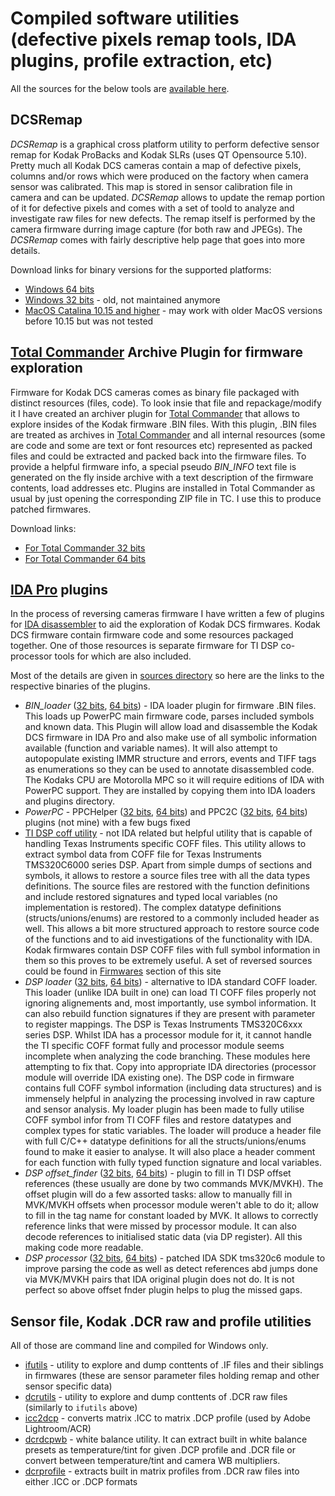 # Compiled software utilities (defective pixels remap tools, IDA plugins, profile extraction, etc)

All the sources for the below tools are [available here](sources).

## DCSRemap

_DCSRemap_ is a graphical cross platform utility to perform defective sensor remap for Kodak ProBacks and Kodak SLRs (uses QT Opensource 5.10). Pretty much all Kodak DCS cameras contain a map of defective pixels, columns and/or rows which were produced on the factory when camera sensor was calibrated. This map is stored in sensor calibration file in camera and can be updated. _DCSRemap_ allows to update the remap portion of it for defective pixels and comes with a set of toold to analyze and investigate raw files for new defects. The remap itself is performed by the camera firmware durring image capture (for both raw and JPEGs). The _DCSRemap_ comes with fairly descriptive help page that goes into more details.

Download links for binary versions for the supported platforms:

* [Windows 64 bits](https://drive.google.com/file/d/1E4xMdT4q6NbYUC1muru0rStydMT_4ZEM/view?usp=sharing)
* [Windows 32 bits](https://drive.google.com/open?id=0Bw2ZohnbXtyASWw1a0ljbG5FX28) - old, not maintained anymore
* [MacOS Catalina 10.15 and higher](https://drive.google.com/file/d/1d8HCUBk3FgQYRc0xLg7GC38sBOyC2wL2/view?usp=sharing) - may work with older MacOS versions before 10.15 but was not tested


## [Total Commander](http://www.ghisler.com/) Archive Plugin for firmware exploration

Firmware for Kodak DCS cameras comes as binary file packaged with distinct resources (files, code). To look insie that file and repackage/modify it I have created an archiver plugin for [Total Commander](http://www.ghisler.com/) that allows to explore insides of the Kodak firmware .BIN files. With this plugin, .BIN files are treated as archives in [Total Commander](http://www.ghisler.com/) and all internal resources (some are code and some are text or font resources etc) represented as packed files and could be extracted and packed back into the firmware files. To provide a helpful firmware info, a special pseudo _BIN_INFO_ text file is generated on the fly inside archive with a text description of the firmware contents, load addresses etc. Plugins are installed in Total Commander as usual by just opening the corresponding ZIP file in TC. I use this to produce patched firmwares.

Download links:

* [For Total Commander 32 bits](https://github.com/Alexey-Danilchenko/Kodak-DCS-Tools/raw/master/sources/Bin_wcx/kodakbinfw32.zip)
* [For Total Commander 64 bits](https://github.com/Alexey-Danilchenko/Kodak-DCS-Tools/raw/master/sources/Bin_wcx/kodakbinfw64.zip)


## [IDA Pro](https://www.hex-rays.com/products/ida/index.shtml) plugins

In the process of reversing cameras firmware I have written a few of plugins for [IDA disassembler](https://www.hex-rays.com/products/ida/index.shtml) to aid the exploration of Kodak DCS firmwares. Kodak DCS firmware contain firmware code and some resources packaged together. One of those resources is separate firmware for TI DSP co-processor tools for which are also included.

Most of the details are given in [sources directory](sources/IDA) so here are the links to the respective binaries of the plugins.

* _BIN_loader_ \([32 bits](https://github.com/Alexey-Danilchenko/Kodak-DCS-Tools/raw/master/sources/IDA/bin/dcs-bin.ldw), [64 bits](https://github.com/Alexey-Danilchenko/Kodak-DCS-Tools/raw/master/sources/IDA/bin/dcs-bin64.l64)\) - IDA loader plugin for firmware .BIN files. This loads up PowerPC main firmware code, parses included symbols and known data. This Plugin will allow load and disassemble the Kodak DCS firmware in IDA Pro and also make use of all symbolic information available (function and variable names). It will also attempt to autopopulate existing IMMR structure and errors, events and TIFF tags as enumerations so they can be used to annotate disassembled code. The Kodaks CPU are Motorolla MPC so it will require editions of IDA with PowerPC support. They are installed by copying them into IDA loaders and plugins directory.
* _PowerPC_ - PPCHelper \([32 bits](https://github.com/Alexey-Danilchenko/Kodak-DCS-Tools/raw/master/sources/IDA/bin/ppchelper.plw), [64 bits](https://github.com/Alexey-Danilchenko/Kodak-DCS-Tools/raw/master/sources/IDA/bin/ppchelper.p64)\) and PPC2C \([32 bits](https://github.com/Alexey-Danilchenko/Kodak-DCS-Tools/raw/master/sources/IDA/bin/ppc2c.plw), [64 bits](https://github.com/Alexey-Danilchenko/Kodak-DCS-Tools/raw/master/sources/IDA/bin/ppc2c.p64)\) plugins (not mine) with a few bugs fixed
* [TI DSP coff utility](https://github.com/Alexey-Danilchenko/Kodak-DCS-Tools/raw/master/sources/IDA/bin/dump_coff.exe) - not IDA related but helpful utility that is capable of handling Texas Instruments specific COFF files. This utility allows to extract symbol data from COFF file for Texas Instruments TMS320C6000 series DSP. Apart from simple dumps of sections and symbols, it allows to restore a source files tree with all the data types definitions. The source files are restored with the function definitions and include restored signatures and typed local variables (no implementation is restored). The complex datatype definitions (structs/unions/enums) are restored to a commonly included header as well. This allows a bit more structured approach to restore source code of the functions and to aid investigations of the functionality with IDA. Kodak firmwares contain DSP COFF files with full symbol information in them so this proves to be extremely useful. A set of reversed sources could be found in [Firmwares](/Firmwares/Reversed_Sources/DSP) section of this site
* _DSP loader_ \([32 bits](https://github.com/Alexey-Danilchenko/Kodak-DCS-Tools/raw/master/sources/IDA/bin/dcs-dsp.ldw), [64 bits](https://github.com/Alexey-Danilchenko/Kodak-DCS-Tools/raw/master/sources/IDA/bin/dcs-dsp64.l64)\) - alternative to IDA standard COFF loader. This loader (unlike IDA built in one) can load TI COFF files properly not ignoring alignements and, most importantly, use symbol information. It can also rebuild function signatures if they are present with parameter to register mappings.
The DSP is Texas Instruments TMS320C6xxx series DSP. Whilst IDA has a processor module for it, it cannot handle the TI specific COFF format fully and processor  module seems incomplete when analyzing the code branching. These modules here attempting to fix that. Copy into appropriate IDA directories (processor module will override IDA existing one). The DSP code in firmware contains full COFF symbol information (including data structures) and is immensely helpful in analyzing the processing involved in raw capture and sensor analysis. My loader plugin has been made to fully utilise COFF symbol infor from TI COFF files and restore datatypes and complex types for static variables. The loader will produce a header file with full C/C++ datatype definitions for all the structs/unions/enums found to make it easier to analyse. It will also place a header comment for each function with fully typed function signature and local variables.
* _DSP offset_finder_ \([32 bits](https://github.com/Alexey-Danilchenko/Kodak-DCS-Tools/raw/master/sources/IDA/bin/offset-finder.plw), [64 bits](https://github.com/Alexey-Danilchenko/Kodak-DCS-Tools/raw/master/sources/IDA/bin/offset-finder.p64)\) - plugin to fill in TI DSP offset references (these usually are done by two commands MVK/MVKH). The offset plugin will do a few assorted tasks: allow to manually fill in MVK/MVKH offsets when processor module weren't able to do it; allow to fill in the tag name for constant loaded by MVK. It allows to correctly reference links that were missed by processor module. It can also decode references to initialised static data (via DP register). All this making code more readable.
* _DSP processor_ \([32 bits](https://github.com/Alexey-Danilchenko/Kodak-DCS-Tools/raw/master/sources/IDA/bin/tms320c6.w32), [64 bits](https://github.com/Alexey-Danilchenko/Kodak-DCS-Tools/raw/master/sources/IDA/bin/tms320c664.w64)\) - patched IDA SDK tms320c6 module to improve parsing the code as well as detect references abd jumps done via MVK/MVKH pairs that IDA original plugin does not do. It is not perfect so above offset fnder plugin helps to plug the missed gaps.


## Sensor file, Kodak .DCR raw and profile utilities

All of those are command line and compiled for Windows only.

* [ifutils](https://github.com/Alexey-Danilchenko/Kodak-DCS-Tools/raw/master/sources/ifutils/bin/ifutils.exe) - utility to explore and dump conttents of .IF files and their siblings in firmwares (these are sensor parameter files holding remap and other sensor specific data)
* [dcrutils](https://github.com/Alexey-Danilchenko/Kodak-DCS-Tools/raw/master/sources/dcrutils/bin/dcrutils.exe) - utility to explore and dump conttents of .DCR raw files (similarly to `ifutils` above)
* [icc2dcp](sources/icc2dcp/bin) - converts matrix .ICC to matrix .DCP profile (used by Adobe Lightroom/ACR)
* [dcrdcpwb](https://github.com/Alexey-Danilchenko/Kodak-DCS-Tools/raw/master/sources/dcrdcpwb/bin/dcrdcpwb.exe) - white balance utility. It can extract built in white balance presets as temperature/tint for given .DCP profile and .DCR file or convert between temperature/tint and camera WB multipliers.
* [dcrprofile](sources/dcrprofile/bin) - extracts built in matrix profiles from .DCR raw files into either .ICC or .DCP formats
